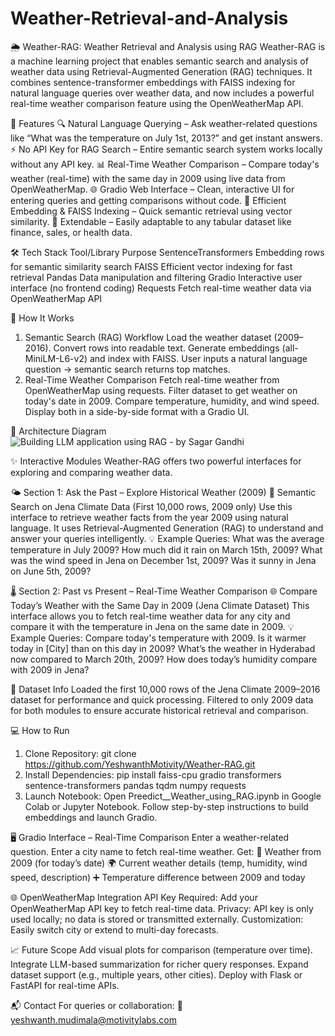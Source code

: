 # Weather-Retrieval-and-Analysis
🌦️ Weather-RAG: Weather Retrieval and Analysis using RAG
Weather-RAG is a machine learning project that enables semantic search and analysis of weather data using Retrieval-Augmented Generation (RAG) techniques. It combines sentence-transformer embeddings with FAISS indexing for natural language queries over weather data, and now includes a powerful real-time weather comparison feature using the OpenWeatherMap API.

🚀 Features
🔍 Natural Language Querying – Ask weather-related questions like “What was the temperature on July 1st, 2013?” and get instant answers.
⚡ No API Key for RAG Search – Entire semantic search system works locally without any API key.
📊 Real-Time Weather Comparison – Compare today's weather (real-time) with the same day in 2009 using live data from OpenWeatherMap.
🌐 Gradio Web Interface – Clean, interactive UI for entering queries and getting comparisons without code.
🧩 Efficient Embedding & FAISS Indexing – Quick semantic retrieval using vector similarity.
🔄 Extendable – Easily adaptable to any tabular dataset like finance, sales, or health data.

🛠️ Tech Stack
Tool/Library	Purpose
SentenceTransformers	Embedding rows for semantic similarity search
FAISS	Efficient vector indexing for fast retrieval
Pandas	Data manipulation and filtering
Gradio	Interactive user interface (no frontend coding)
Requests	Fetch real-time weather data via OpenWeatherMap API


📄 How It Works
1. Semantic Search (RAG) Workflow
Load the weather dataset (2009–2016).
Convert rows into readable text.
Generate embeddings (all-MiniLM-L6-v2) and index with FAISS.
User inputs a natural language question → semantic search returns top matches.
2. Real-Time Weather Comparison
Fetch real-time weather from OpenWeatherMap using requests.
Filter dataset to get weather on today's date in 2009.
Compare temperature, humidity, and wind speed.
Display both in a side-by-side format with a Gradio UI.

📸 Architecture Diagram
![Building LLM application using RAG - by Sagar Gandhi](https://github.com/user-attachments/assets/ed66e623-e3d4-4d7f-8d90-971f29771dfe)


✨ Interactive Modules
Weather-RAG offers two powerful interfaces for exploring and comparing weather data.

🌤️ Section 1: Ask the Past – Explore Historical Weather (2009)
🔎 Semantic Search on Jena Climate Data (First 10,000 rows, 2009 only)
Use this interface to retrieve weather facts from the year 2009 using natural language. It uses Retrieval-Augmented Generation (RAG) to understand and answer your queries intelligently.
💡 Example Queries:
What was the average temperature in July 2009?
How much did it rain on March 15th, 2009?
What was the wind speed in Jena on December 1st, 2009?
Was it sunny in Jena on June 5th, 2009?

🌡️ Section 2: Past vs Present – Real-Time Weather Comparison
🌐 Compare Today’s Weather with the Same Day in 2009 (Jena Climate Dataset)
This interface allows you to fetch real-time weather data for any city and compare it with the temperature in Jena on the same date in 2009.
💡 Example Queries:
Compare today's temperature with 2009.
Is it warmer today in [City] than on this day in 2009?
What’s the weather in Hyderabad now compared to March 20th, 2009?
How does today’s humidity compare with 2009 in Jena?

📂 Dataset Info
Loaded the first 10,000 rows of the Jena Climate 2009–2016 dataset for performance and quick processing.
Filtered to only 2009 data for both modules to ensure accurate historical retrieval and comparison.

💻 How to Run
1. Clone Repository:
git clone https://github.com/YeshwanthMotivity/Weather-RAG.git
2. Install Dependencies:
pip install faiss-cpu gradio transformers sentence-transformers pandas tqdm numpy requests
3. Launch Notebook:
Open Preedict__Weather_using_RAG.ipynb in Google Colab or Jupyter Notebook.
Follow step-by-step instructions to build embeddings and launch Gradio.

🖥️ Gradio Interface – Real-Time Comparison
Enter a weather-related question.
Enter a city name to fetch real-time weather.
Get:
📅 Weather from 2009 (for today’s date)
🌍 Current weather details (temp, humidity, wind speed, description)
➕ Temperature difference between 2009 and today


🌐 OpenWeatherMap Integration
API Key Required: Add your OpenWeatherMap API key to fetch real-time data.
Privacy: API key is only used locally; no data is stored or transmitted externally.
Customization: Easily switch city or extend to multi-day forecasts.


📈 Future Scope
Add visual plots for comparison (temperature over time).
Integrate LLM-based summarization for richer query responses.
Expand dataset support (e.g., multiple years, other cities).
Deploy with Flask or FastAPI for real-time APIs.


📬 Contact
For queries or collaboration:
📧 yeshwanth.mudimala@motivitylabs.com

